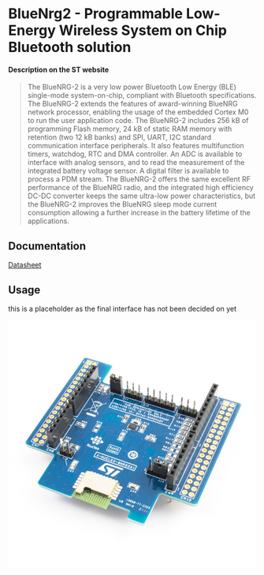 # BlueNrg2 - Programmable Low-Energy Wireless System on Chip Bluetooth solution
#### Description on the ST website
> The BlueNRG-2 is a very low power Bluetooth Low Energy (BLE) single-mode system-on-chip, compliant with Bluetooth specifications. 
> The BlueNRG-2 extends the features of award-winning BlueNRG network processor, enabling the usage of the embedded Cortex M0 to run the user application code.
> The BlueNRG-2 includes 256 kB of programming Flash memory, 24 kB of static RAM memory with retention (two 12 kB banks) and SPI, UART, I2C standard communication interface peripherals. 
> It also features multifunction timers, watchdog, RTC and DMA controller.
> An ADC is available to interface with analog sensors, and to read the measurement of the integrated battery voltage sensor. 
> A digital filter is available to process a PDM stream.
> The BlueNRG-2 offers the same excellent RF performance of the BlueNRG radio, and the integrated high efficiency DC-DC converter keeps the same ultra-low power characteristics, 
> but the BlueNRG-2 improves the BlueNRG sleep mode current consumption allowing a further increase in the battery lifetime of the applications.

## Documentation
[Datasheet](https://www.st.com/resource/en/datasheet/bluenrg-2.pdf)

## Usage
this is a placeholder as the final interface has not been decided on yet

![x-nucleo-bnrg2a1](https://raw.githubusercontent.com/nanoframework/nanoframework.IoT.Device/develop/devices/BlueNrg2/x-nucleo-bnrg2a1.jpg)

